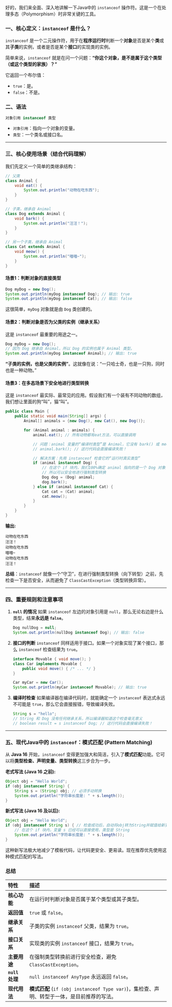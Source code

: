 好的，我们来全面、深入地讲解一下Java中的 `instanceof` 操作符。这是一个在处理多态（Polymorphism）时非常关键的工具。

### 一、核心定义：`instanceof` 是什么？

`instanceof` 是一个二元操作符，用于在**程序运行时**判断一个**对象**是否是某个**类**或其**子类**的实例，或者是否是某个**接口**的实现类的实例。

简单来说，`instanceof` 就是在问一个问题：**“你这个对象，是不是属于这个类型（或这个类型的家族）？”**

它返回一个布尔值：
*   `true`：是。
*   `false`：不是。

### 二、语法

```java
对象引用 instanceof 类型
```

*   `对象引用`：指向一个对象的变量。
*   `类型`：一个类名或接口名。

---

### 三、核心使用场景（结合代码理解）

我们先定义一个简单的类继承结构：

```java
// 父类
class Animal {
    void eat() {
        System.out.println("动物在吃东西");
    }
}

// 子类，继承自 Animal
class Dog extends Animal {
    void bark() {
        System.out.println("汪汪！");
    }
}

// 另一个子类，继承自 Animal
class Cat extends Animal {
    void meow() {
        System.out.println("喵喵~");
    }
}
```

#### 场景1：判断对象的直接类型

```java
Dog myDog = new Dog();
System.out.println(myDog instanceof Dog); // 输出: true
System.out.println(myDog instanceof Cat); // 输出: false
```
这很简单，`myDog` 对象就是由 `Dog` 类创建的。

#### 场景2：判断对象是否为父类的实例（继承关系）

这是 `instanceof` 最重要的用途之一。
```java
Dog myDog = new Dog();
// 因为 Dog 继承自 Animal，所以 Dog 的实例也属于 Animal 类型。
System.out.println(myDog instanceof Animal); // 输出: true
```
**“子类的实例，也是父类的实例”**。这就像在说：“一只哈士奇，也是一只狗，同时也是一种动物。”

#### 场景3：在多态场景下安全地进行类型转换

这是 `instanceof` 最实际、最常见的应用。假设我们有一个装有不同动物的数组，我们想让里面的狗“叫”，猫“叫”。

```java
public class Main {
    public static void main(String[] args) {
        Animal[] animals = {new Dog(), new Cat(), new Dog()};

        for (Animal animal : animals) {
            animal.eat(); // 所有动物都有eat方法，可以直接调用

            // 问题：animal 变量的“编译时类型”是 Animal，它没有 bark() 或 meow() 方法
            // animal.bark(); // 这行代码会直接编译失败！

            // 解决方案：先用 instanceof 检查它的“运行时真实类型”
            if (animal instanceof Dog) {
                // 在这个 if 块内，我们100%确定 animal 指向的是一个 Dog 对象
                // 所以可以安全地进行强制类型转换
                Dog dog = (Dog) animal;
                dog.bark();
            } else if (animal instanceof Cat) {
                Cat cat = (Cat) animal;
                cat.meow();
            }
        }
    }
}
```
**输出:**
```
动物在吃东西
汪汪！
动物在吃东西
喵喵~
动物在吃东西
汪汪！
```
**总结**：`instanceof` 就像一个“守卫”，在进行强制类型转换（向下转型）之前，先检查一下是否安全，从而避免了 `ClassCastException`（类型转换异常）。

---

### 四、重要规则和注意事项

1.  **`null` 的情况**
    如果 `instanceof` 左边的对象引用是 `null`，那么无论右边是什么类型，结果**永远是 `false`**。
    ```java
    Dog nullDog = null;
    System.out.println(nullDog instanceof Dog); // 输出: false
    ```

2.  **接口的判断**
    `instanceof` 同样适用于接口。如果一个对象实现了某个接口，那么 `instanceof` 检查结果为 `true`。
    ```java
    interface Movable { void move(); }
    class Car implements Movable {
        public void move() { /* ... */ }
    }

    Car myCar = new Car();
    System.out.println(myCar instanceof Movable); // 输出: true
    ```

3.  **编译时检查**
    如果编译器在编译代码时，就能确定一个 `instanceof` 表达式永远不可能是 `true`，那么它会直接报错，导致编译失败。
    ```java
    String s = "hello";
    // String 和 Dog 没有任何继承关系，所以编译器知道这个检查毫无意义
    // boolean result = s instanceof Dog; // 这行代码会直接编译失败！
    ```

---

### 五、现代Java中的 `instanceof`：模式匹配 (Pattern Matching)

从 **Java 16** 开始，`instanceof` 变得更加强大和简洁，引入了**模式匹配**功能。它可以将**类型检查、声明变量、类型转换**这三步合为一步。

**老式写法 (Java 16 之前):**
```java
Object obj = "Hello World";
if (obj instanceof String) {
    String s = (String) obj; // 必须手动转换
    System.out.println("字符串长度是: " + s.length());
}
```

**新式写法 (Java 16 及以后):**
```java
Object obj = "Hello World";
if (obj instanceof String s) { // 检查成功后，自动将obj转为String并赋值给新变量s
    // 在这个 if 块内，变量 s 已经可以直接使用，类型是 String
    System.out.println("字符串长度是: " + s.length());
}
```
这种新写法极大地减少了模板代码，让代码更安全、更易读。现在推荐优先使用这种模式匹配的写法。

### 总结

| 特性            | 描述                                                               |
| :------------ | :--------------------------------------------------------------- |
| **核心功能**      | 在运行时判断对象是否属于某个类型或其子类型。                                           |
| **返回值**       | `true` 或 `false`。                                                |
| **继承关系**      | 子类的实例 `instanceof` 父类，结果为 `true`。                                |
| **接口关系**      | 实现类的实例 `instanceof` 接口，结果为 `true`。                               |
| **主要用途**      | 在强制类型转换前进行安全检查，避免 `ClassCastException`。                          |
| **`null` 处理** | `null instanceof AnyType` 永远返回 `false`。                          |
| **现代用法**      | **模式匹配** (`if (obj instanceof Type var)`)，集检查、声明、转型于一体，是目前推荐的写法。 |